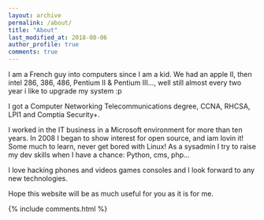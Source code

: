 ```yaml
---
layout: archive
permalink: /about/
title: "About"
last_modified_at: 2018-08-06
author_profile: true
comments: true
---
```


I am a French guy into computers since I am a kid. We had an apple II, then intel 286, 386, 486, Pentium II & Pentium III…, well still almost every two year i like to upgrade my system :p

I got a Computer Networking Telecommunications degree, CCNA, RHCSA, LPI1 and Comptia Security+.

I worked in the IT business in a Microsoft environment for more than ten years. In 2008 I began to show interest for open source, and iam lovin it! Some much to learn, never get bored with Linux!
As a sysadmin I try to raise my dev skills when I have a chance: Python, cms, php…

I love hacking phones and videos games consoles and I look forward to any new technologies.

Hope this website will be as much useful for you as it is for me.

{% include comments.html %}